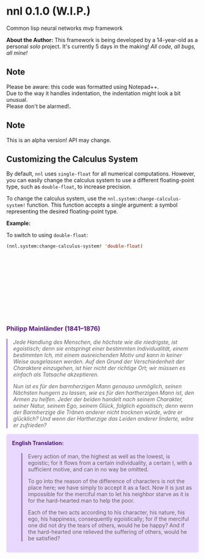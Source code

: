 # nnl 0.1.0 (W.I.P.)
Сommon lisp neural networks mvp framework

**About the Author:** This framework is being developed by a 14-year-old as a personal *solo* project. It's currently 5 days in the making! *All code, all bugs, all mine!*

## Note

Please be aware: this code was formatted using Notepad++.  
Due to the way it handles indentation,
the indentation might look a bit unusual.  
Please don't be alarmed!**.**

## Note

This is an alpha version! API may change.

## Customizing the Calculus System

By default, `nnl` uses `single-float` for all numerical computations.  However, you can easily change the calculus system to use a different floating-point type, such as `double-float`, to increase precision.

To change the calculus system, use the `nnl.system:change-calculus-system!` function.  This function accepts a single argument: a symbol representing the desired floating-point type.

**Example:**

To switch to using `double-float`:

```lisp
(nnl.system:change-calculus-system! 'double-float)
```











<br><br><br><br><br><br><br><br><br><br>








<h3 style="color: #5a1a8c; margin-top: 0;">Philipp Mainländer (1841–1876)</h3>

<blockquote style="font-style: italic; border-left: 3px solid #b57edc; padding-left: 15px; margin-left: 0;">
<p>Jede Handlung des Menschen, die höchste wie die niedrigste, ist egoistisch; denn sie entspringt einer bestimmten Individualität, einem bestimmten Ich, mit einem ausreichenden Motiv und kann in keiner Weise ausgelassen werden. Auf den Grund der Verschiedenheit der Charaktere einzugehen, ist hier nicht der richtige Ort; wir müssen es einfach als Tatsache akzeptieren.</p>

<p>Nun ist es für den barmherzigen Mann genauso unmöglich, seinen Nächsten hungern zu lassen, wie es für den hartherzigen Mann ist, den Armen zu helfen. Jeder der beiden handelt nach seinem Charakter, seiner Natur, seinem Ego, seinem Glück, folglich egoistisch; denn wenn der Barmherzige die Tränen anderer nicht trocknen würde, wäre er glücklich? Und wenn der Hartherzige das Leiden anderer linderte, wäre er zufrieden?</p>
</blockquote>

<div style="background-color: #e9d8fd; padding: 15px; border-radius: 5px; margin-top: 15px;">
<h4 style="color: #4b1a7a; margin-top: 0;">English Translation:</h4>

<blockquote style="font-style: normal; border-left: 3px solid #9f6ec1; padding-left: 15px;">
<p>Every action of man, the highest as well as the lowest, is egoistic; for it flows from a certain individuality, a certain I, with a sufficient motive, and can in no way be omitted.</p>

<p>To go into the reason of the difference of characters is not the place here; we have simply to accept it as a fact. Now it is just as impossible for the merciful man to let his neighbor starve as it is for the hard-hearted man to help the poor.</p>

<p>Each of the two acts according to his character, his nature, his ego, his happiness, consequently egoistically; for if the merciful one did not dry the tears of others, would he be happy? And if the hard-hearted one relieved the suffering of others, would he be satisfied?</p>
</blockquote>
</div>

</div>
